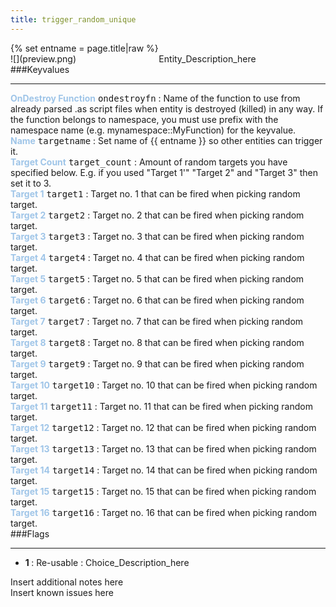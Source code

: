 ```yaml
---
title: trigger_random_unique
---
```

<div>{% set entname = page.title|raw %}</div>
<div class="container previewimg">
<div class="columns">
<div class="imagepadding column col-auto" markdown="1">![](preview.png)</div>
<div class="column entityentry" markdown="1">Entity_Description_here</div>
</div>
</div>
###Keyvalues
<hr>
<div class="entityentry" markdown="1">
<span style="color:#9fc5e8;"><b>OnDestroy Function</b></span> <kbd  class="tooltip" data-tooltip="string">ondestroyfn</kbd> :
Name of the function to use from already parsed .as script files when entity is destroyed (killed) in any way. If the function belongs to namespace, you must use prefix with the namespace name (e.g. mynamespace::MyFunction) for the keyvalue.
</div>
<div class="entityentry" markdown="1">
<span style="color:#9fc5e8;"><b>Name</b></span> <kbd  class="tooltip" data-tooltip="target_source">targetname</kbd> :
Set name of {{ entname }} so other entities can trigger it.
</div>
<div class="entityentry" markdown="1">
<span style="color:#9fc5e8;"><b>Target Count</b></span> <kbd  class="tooltip" data-tooltip="integer">target_count</kbd> :
Amount of random targets you have specified below. E.g. if you used "Target 1'" "Target 2" and "Target 3" then set it to 3.
</div>
<div class="entityentry" markdown="1">
<span style="color:#9fc5e8;"><b>Target 1</b></span> <kbd  class="tooltip" data-tooltip="target_destination">target1</kbd> :
Target no. 1 that can be fired when picking random target.
</div>
<div class="entityentry" markdown="1">
<span style="color:#9fc5e8;"><b>Target 2</b></span> <kbd  class="tooltip" data-tooltip="target_destination">target2</kbd> :
Target no. 2 that can be fired when picking random target.
</div>
<div class="entityentry" markdown="1">
<span style="color:#9fc5e8;"><b>Target 3</b></span> <kbd  class="tooltip" data-tooltip="target_destination">target3</kbd> :
Target no. 3 that can be fired when picking random target.
</div>
<div class="entityentry" markdown="1">
<span style="color:#9fc5e8;"><b>Target 4</b></span> <kbd  class="tooltip" data-tooltip="target_destination">target4</kbd> :
Target no. 4 that can be fired when picking random target.
</div>
<div class="entityentry" markdown="1">
<span style="color:#9fc5e8;"><b>Target 5</b></span> <kbd  class="tooltip" data-tooltip="target_destination">target5</kbd> :
Target no. 5 that can be fired when picking random target.
</div>
<div class="entityentry" markdown="1">
<span style="color:#9fc5e8;"><b>Target 6</b></span> <kbd  class="tooltip" data-tooltip="target_destination">target6</kbd> :
Target no. 6 that can be fired when picking random target.
</div>
<div class="entityentry" markdown="1">
<span style="color:#9fc5e8;"><b>Target 7</b></span> <kbd  class="tooltip" data-tooltip="target_destination">target7</kbd> :
Target no. 7 that can be fired when picking random target.
</div>
<div class="entityentry" markdown="1">
<span style="color:#9fc5e8;"><b>Target 8</b></span> <kbd  class="tooltip" data-tooltip="target_destination">target8</kbd> :
Target no. 8 that can be fired when picking random target.
</div>
<div class="entityentry" markdown="1">
<span style="color:#9fc5e8;"><b>Target 9</b></span> <kbd  class="tooltip" data-tooltip="target_destination">target9</kbd> :
Target no. 9 that can be fired when picking random target.
</div>
<div class="entityentry" markdown="1">
<span style="color:#9fc5e8;"><b>Target 10</b></span> <kbd  class="tooltip" data-tooltip="target_destination">target10</kbd> :
Target no. 10 that can be fired when picking random target.
</div>
<div class="entityentry" markdown="1">
<span style="color:#9fc5e8;"><b>Target 11</b></span> <kbd  class="tooltip" data-tooltip="target_destination">target11</kbd> :
Target no. 11 that can be fired when picking random target.
</div>
<div class="entityentry" markdown="1">
<span style="color:#9fc5e8;"><b>Target 12</b></span> <kbd  class="tooltip" data-tooltip="target_destination">target12</kbd> :
Target no. 12 that can be fired when picking random target.
</div>
<div class="entityentry" markdown="1">
<span style="color:#9fc5e8;"><b>Target 13</b></span> <kbd  class="tooltip" data-tooltip="target_destination">target13</kbd> :
Target no. 13 that can be fired when picking random target.
</div>
<div class="entityentry" markdown="1">
<span style="color:#9fc5e8;"><b>Target 14</b></span> <kbd  class="tooltip" data-tooltip="target_destination">target14</kbd> :
Target no. 14 that can be fired when picking random target.
</div>
<div class="entityentry" markdown="1">
<span style="color:#9fc5e8;"><b>Target 15</b></span> <kbd  class="tooltip" data-tooltip="target_destination">target15</kbd> :
Target no. 15 that can be fired when picking random target.
</div>
<div class="entityentry" markdown="1">
<span style="color:#9fc5e8;"><b>Target 16</b></span> <kbd  class="tooltip" data-tooltip="target_destination">target16</kbd> :
Target no. 16 that can be fired when picking random target.
</div>
###Flags
<hr>
<div class="entityflags">
<ul>
<li class="imagepadding" markdown="1"><b>1 </b> : Re-usable : Choice_Description_here</li>
</ul>
</div>
<div class="notices blue">Insert additional notes here</div>
<div class="notices red">Insert known issues here</div>
